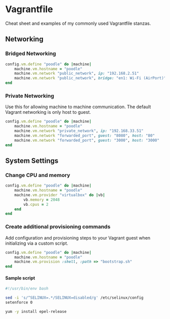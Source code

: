 # Vagrantfile

Cheat sheet and examples of my commonly used Vagrantfile stanzas.

## Networking

### Bridged Networking
```ruby    
config.vm.define "poodle" do |machine|
    machine.vm.hostname = "poodle"
    machine.vm.network "public_network", ip: "192.168.2.51"
    machine.vm.network "public_network", bridge: "en1: Wi-Fi (AirPort)"
end
```
### Private Networking
Use this for allowing machine to machine communication.  The default Vagrant networking is only host to guest.
```ruby
config.vm.define "poodle" do |machine|
    machine.vm.hostname = "poodle"
    machine.vm.network "private_network", ip: "192.168.33.51"
    machine.vm.network "forwarded_port", guest: "8080", host: "80"
    machine.vm.network "forwarded_port", guest: "3000", host: "3000"
end
```

## System Settings

### Change CPU and memory
```ruby
config.vm.define "poodle" do |machine|
    machine.vm.hostname = "poodle"
    machine.vm.provider "virtualbox" do |vb|
        vb.memory = 2048
        vb.cpus = 2
    end
end
```

### Create additional provisioning commands
Add configuration and provisioning steps to your Vagrant guest when initializing via a custom script.
```ruby
config.vm.define "poodle" do |machine|
    machine.vm.hostname = "poodle"
    machine.vm.provision :shell, :path => "bootstrap.sh"
end
```
#### Sample script
```bash
#!/usr/bin/env bash

sed -i 's/^SELINUX=.*/SELINUX=disabled/g' /etc/selinux/config
setenforce 0

yum -y install epel-release
```

